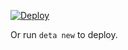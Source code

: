 [![Deploy](https://button.deta.dev/1/svg)](https://go.deta.dev/deploy)

Or run `deta new` to deploy.
